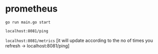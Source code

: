 # prometheus

`go run main.go start`

`localhost:8081/ping`

`localhost:8081/metrics` [it will update according to the no of times you refresh -> localhost:8081/ping]

